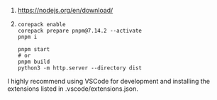 1. https://nodejs.org/en/download/
2. ```shell
   corepack enable
   corepack prepare pnpm@7.14.2 --activate
   pnpm i

   pnpm start
   # or
   pnpm build
   python3 -m http.server --directory dist
   ```

I highly recommend using VSCode for development and installing the extensions listed in .vscode/extensions.json.
